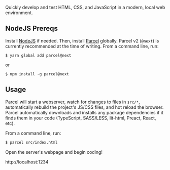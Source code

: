 Quickly develop and test HTML, CSS, and JavaScript in a modern, local web environment.

## NodeJS Prereqs

Install [NodeJS](https://nodejs.org/en/) if needed.  Then, install [Parcel](https://parceljs.org/) globally.  Parcel v2 (`@next`) is currently recommended at the time of writing.  From a command line, run:

```$ yarn global add parcel@next```

or

```$ npm install -g parcel@next```

## Usage

Parcel will start a webserver, watch for changes to files in `src/*`, automatically rebuild the project's JS/CSS files, and hot reload the browser.  Parcel automatically downloads and installs any package dependencies if it finds them in your code (TypeScript, SASS/LESS, lit-html, Preact, React, etc).

From a command line, run:

```sh
$ parcel src/index.html
```

Open the server's webpage and begin coding!

http://localhost:1234
